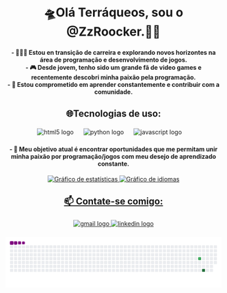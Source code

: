 <h1 align="center">🛸Olá Terráqueos, sou o @ZzRoocker.🖖🏽</h1>

###

<h4 align="center"> - 👨🏻‍💻 Estou en transição de carreira e explorando novos horizontes na área de programação e desenvolvimento de jogos.<br>
- 🎮 Desde jovem, tenho sido um grande fã de video games e recentemente descobri minha paixão pela programação.<br>
- 🌱 Estou comprometido em aprender constantemente e contribuir com a comunidade. </h4>

###
<h2 align="center"> 🌐Tecnologias de uso:</h2>

###

<div align="center">
  <img src="https://img.shields.io/badge/HTML5-E34F26?logo=html5&logoColor=white&style=for-the-badge" height="35" alt="html5 logo"  />
  <img width="15" />
  <img src="https://img.shields.io/badge/Python-3776AB?logo=python&logoColor=white&style=for-the-badge" height="35" alt="python logo"  />
  <img width="15" />
  <img src="https://img.shields.io/badge/JavaScript-F7DF1E?logo=javascript&logoColor=black&style=for-the-badge" height="35" alt="javascript logo"  />
  <img width="15" />
</div>

###

<h4 align="center"> - 🔭 Meu objetivo atual é encontrar oportunidades que me permitam unir minha paixão por programação/jogos com meu desejo de aprendizado constante. </h4>

<div align="center">
 <a href="https;//github.com/ZzRoocker">
  <img height="150" width="49%" src="https://github-readme-stats.vercel.app/api?username=ZRoocker&hide_title=false&hide_rank=false&show_icons=true&include_all_commits=true&count_private=true&disable_animations=false&theme=nightowl&locale=pt-br&hide_border=false" alt="Gráfico de estatísticas"  />
  <img height="150" width="50%" src="https://github-readme-stats.vercel.app/api/top-langs?username=ZRoocker&locale=pt-br&hide_title=false&layout=compact&card_width=320&langs_count=16&theme=nightowl&hide_border=false" alt="Gráfico de idiomas"  />
</div>

###

<h2 align="center">📫 Contate-se comigo:</h2>

###

<div align="center">
  <a href="mailto:contato.igorgomesr@gmail.com" target="_blank">
    <img src="https://img.shields.io/static/v1?message=Gmail&logo=gmail&label=&color=D14836&logoColor=white&labelColor=&style=for-the-badge" height="40" alt="gmail logo"  />
  </a>
  <a href="https://br.linkedin.com/in/igorgomesrodrigues" target="_blank">
    <img src="https://img.shields.io/static/v1?message=LinkedIn&logo=linkedin&label=&color=0077B5&logoColor=white&labelColor=&style=for-the-badge" height="40" alt="linkedin logo"  />
  </a>
</div>

###

 ![snake gif](https://github.com/ZzRoocker/ZzRoocker/blob/output/github-contribution-grid-snake.gif)

</div>
